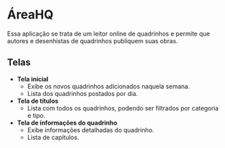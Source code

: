 # ÁreaHQ
Essa aplicação se trata de um leitor online de quadrinhos e permite que autores e desenhistas de quadrinhos publiquem suas obras. 
## Telas
- **Tela inicial**
  - Exibe os novos quadrinhos adicionados naquela semana.
  - Lista dos quadrinhos postados por dia.
- **Tela de títulos**
  - Lista com todos os quadrinhos, podendo ser filtrados por categoria e tipo.
- **Tela de informações do quadrinho**
  - Exibe informações detalhadas do quadrinho.
  - Lista de capítulos.